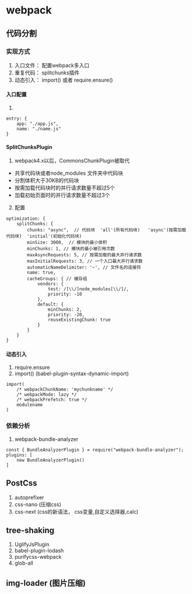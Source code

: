 # webpack

## 代码分割
### 实现方式
1. 入口文件： 配置webpack多入口
2. 重复代码： splitchunks插件
3. 动态引入： import() 或者 require.ensure()

#### 入口配置
1. 
```
entry: {
    app: "./app.js",
    name: "./name.js"
}
```

#### SplitChunksPlugin
1. webpack4.x以后，CommonsChunkPlugin被取代
- 共享代码块或者node_modules 文件夹中代码块
- 分割体积大于30KB的代码块
- 按需加载代码块时的并行请求数量不超过5个
- 加载初始页面时的并行请求数量不超过3个
2. 配置
```
optimization: {
    splitChunks: {
        chunks: "async",  // 代码块  'all'(所有代码块)   'async'(按需加载代码块)  'initial'(初始化代码块)
        minSize: 3000,  // 模块的最小体积
        minChunks: 1, // 模块的最小被引用次数
        maxAsyncRequests: 5, // 按需加载的最大并行请求数
        maxInitialRequests: 3, // 一个入口最大并行请求数
        automaticNameDelimiter: '~', // 文件名的连接符
        name: true,
        cacheGroups: { // 缓存组
            vendors: {
                test: /[\\/]node_modules[\\/]/,
                priority: -10
            },
            default: {
                minChunks: 2,
                priority: -20,
                reuseExistingChunk: true
            }
        }
    }
}
```

#### 动态引入
1. require.ensure
2. import()     (babel-plugin-syntax-dynamic-import)
```
import(
    /* webpackChunkName: 'mychunkname' */  
    /* webpackMode: lazy */
    /* webpackPrefetch: true */
    modulename
)
```

### 依赖分析
1. webpack-bundle-analyzer
```
const { BundleAnalyzerPlugin } = require("webpack-bundle-analyzer");
plugins: [
    new BundleAnalyzerPlugin()
]
```

## PostCss
1. autoprefixer
2. css-nano (压缩css)
3. css-next (css的新语法， css变量,自定义选择器,calc)

## tree-shaking
1. UglifyJsPlugin
2. babel-plugin-lodash
3. purifycss-webpack
4. glob-all

## img-loader (图片压缩)
